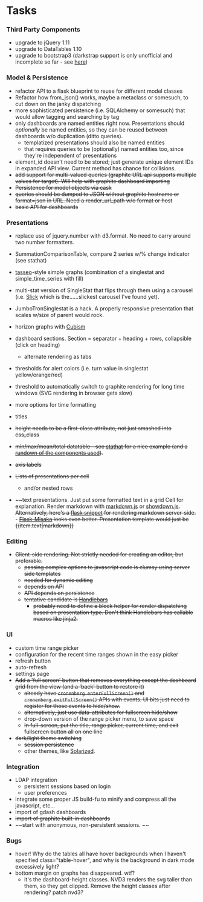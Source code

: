 # Tasks

### Third Party Components

- upgrade to jQuery 1.11
- upgrade to DataTables 1.10
- upgrade to bootstrap3 (darkstrap support is only unofficial and
  incomplete so far - see
  [here](https://github.com/danneu/darkstrap/issues/17))

### Model & Persistence


- refactor API to a flask blueprint to reuse for different model
  classes
- Refactor how from_json() works, maybe a metaclass or somesuch, to
  cut down on the janky dispatching
- more sophisticated persistence (i.e. SQLAlchemy or somesuch) that
  would allow tagging and searching by tag
- only dashboards are named entities right now. Presentations should
  *optionally* be named entities, so they can be reused between
  dashboards w/o duplication (ditto queries).
  - templatized presentations should also be named entities
  - that requires queries to be (optionally) named entities too, since
    they're independent of presentations
- element_id doesn't need to be stored; just generate unique element
  IDs in expanded API view. Current method has chance for collisions.
- ~~add support for multi-valued queries (graphite URL api supports
  multiple values for target). Will help with graphite dashboard
  importing~~
- ~~Persistence for model objects via cask~~
- ~~queries should be dumped to JSON without graphite hostname or
  format=json in URL. Need a render_url_path w/o format or host~~
- ~~basic API for dashboards~~

### Presentations

- replace use of jquery.number with d3.format. No need to carry around
  two number formatters.
- SummationComparisonTable, compare 2 series w/% change indicator (see stathat)
- [tasseo](https://github.com/obfuscurity/tasseo)-style simple graphs (combination of a singlestat and simple_time_series with fill)
- multi-stat version of SingleStat that flips through them using a
  carousel (i.e. [Slick](http://kenwheeler.github.io/slick) which is
  the......slickest carousel I've found yet).
- JumboTronSinglestat is a hack. A properly responsive presentation
  that scales w/size of parent would rock.
- horizon graphs with [Cubism](http://square.github.io/cubism/)
- dashboard sections. Section = separator + heading + rows, collapsible (click on heading)
  - alternate rendering as tabs

- thresholds for alert colors (i.e. turn value in singlestat yellow/orange/red)
- threshold to automatically switch to graphite rendering for long
  time windows (SVG rendering in browser gets slow)
- more options for time formatting
- titles
- ~~height needs to be a first-class attribute, not just smashed into css_class~~
- ~~min/max/mean/total datatable - see
  [stathat](http://blog.stathat.com/2014/04/09/web-app-interface-changes-stats.html)
  for a nice example (and a
  [rundown of the components used](http://blog.stathat.com/2014/04/10/whats-powering-the-new-web-interface.html)).~~
- ~~axis labels~~
- ~~Lists of presentations per cell~~
  - and/or nested rows
- ~~text presentations. Just put some formatted text in a grid Cell for
  explanation. Render markdown with
  [markdown.js](https://github.com/evilstreak/markdown-js) or
  [showdown.js](https://github.com/coreyti/showdown). ~~Alternatively,
  here's a [flask snippet](http://flask.pocoo.org/snippets/19/) for
  rendering markdown server-side.~~
      - ~~[Flask-Misaka](https://flask-misaka.readthedocs.org/en/latest/)
        looks even better. Presentation template would just be
        {{item.text|markdown}}~~

### Editing

- ~~Client-side rendering. Not strictly needed for creating an editor, but preferable.~~
  - ~~passing complex options to javascript code is clumsy using server side templates~~
  - ~~needed for dynamic editing~~
  - ~~depends on API~~
  - ~~API depends on persistence~~
  - ~~tentative candidate is [Handlebars](http://handlebarsjs.com/)~~
    - ~~probably need to define a block helper for render dispatching
      based on presentation type. Don't think Handlebars has callable
      macros like jinja2.~~

### UI

- custom time range picker
- configuration for the recent time ranges shown in the easy picker
- refresh button
- auto-refresh
- settings page
- ~~Add a 'full screen' button that removes everything except the
  dashboard grid from the view (and a 'back' button to restore it)~~
  - ~~already have ``cronenberg.enterFullScreen()`` and
    ``cronenberg.exitFullScreen()`` APIs with events. UI bits just
    need to register for those events to hide/show.~~
  - ~~alternatively, just use data-attributes for fullscreen hide/show~~
  - drop-down version of the range picker menu, to save space
  - ~~In full-screen, put the title, range picker, current time, and
    exit fullscreen button all on one line~~
- ~~dark/light theme switching~~
  - ~~session persistence~~
  - other themes, like [Solarized](http://ethanschoonover.com/solarized).

### Integration

- LDAP integration
  - persistent sessions based on login
  - user preferences
- integrate some proper JS build-fu to minify and compress all the
  javascript, etc...
- import of gdash dashboards
- ~~import of graphite built-in dashboards~~
- ~~start with anonymous, non-persistent sessions. ~~


### Bugs

- hover! Why do the tables all have hover backgrounds when I haven't
  specified class="table-hover", and why is the background in dark
  mode excessively light?
- bottom margin on graphs has disappeared. wtf?
  - it's the dashboard-height classes. NVD3 renders the svg taller
    than them, so they get clipped. Remove the height classes after
    rendering? patch nvd3?
